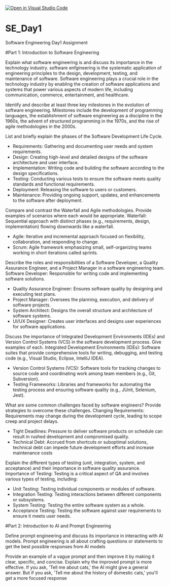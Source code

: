 [![Open in Visual Studio Code](https://classroom.github.com/assets/open-in-vscode-2e0aaae1b6195c2367325f4f02e2d04e9abb55f0b24a779b69b11b9e10269abc.svg)](https://classroom.github.com/online_ide?assignment_repo_id=15574775&assignment_repo_type=AssignmentRepo)
# SE_Day1
Software Engineering Day1 Assignment

#Part 1: Introduction to Software Engineering

Explain what software engineering is and discuss its importance in the technology industry.
software enfgineering is the systematic application of engineering principles to the design, development, testing, and maintenance of software. 
Software engineering plays a crucial role in the technology industry by enabling the creation of software applications and systems that power various aspects of modern life, including communication, commerce, entertainment, and healthcare.


Identify and describe at least three key milestones in the evolution of software engineering.
Milestones include the development of programming languages, the establishment of software engineering as a discipline in the 1960s,
 the advent of structured programming in the 1970s, and the rise of agile methodologies in the 2000s.


List and briefly explain the phases of the Software Development Life Cycle.
 - Requirements: Gathering and documenting user needs and system requirements.
  - Design: Creating high-level and detailed designs of the software architecture and user interface.
  - Implementation: Writing code and building the software according to the design specifications.
  - Testing: Conducting various tests to ensure the software meets quality standards and functional requirements.
  - Deployment: Releasing the software to users or customers.
  - Maintenance: Providing ongoing support, updates, and enhancements to the software after deployment.

Compare and contrast the Waterfall and Agile methodologies. Provide examples of scenarios where each would be appropriate.
Waterfall: Sequential approach with distinct phases (e.g., requirements, design, implementation) flowing downwards like a waterfall.
  - Agile: Iterative and incremental approach focused on flexibility, collaboration, and responding to change.
  - Scrum: Agile framework emphasizing small, self-organizing teams working in short iterations called sprints.

Describe the roles and responsibilities of a Software Developer, a Quality Assurance Engineer, and a Project Manager in a software engineering team.
Software Developer: Responsible for writing code and implementing software solutions.
  - Quality Assurance Engineer: Ensures software quality by designing and executing test plans.
  - Project Manager: Oversees the planning, execution, and delivery of software projects.
  - System Architect: Designs the overall structure and architecture of software systems.
  - UI/UX Designer: Creates user interfaces and designs user experiences for software applications.


Discuss the importance of Integrated Development Environments (IDEs) and Version Control Systems (VCS) in the software development process. Give examples of each.
 Integrated Development Environments (IDEs): Software suites that provide comprehensive tools for writing, debugging, and testing code (e.g., Visual Studio, Eclipse, IntelliJ IDEA).
  - Version Control Systems (VCS): Software tools for tracking changes to source code and coordinating work among team members (e.g., Git, Subversion).
  - Testing Frameworks: Libraries and frameworks for automating the testing process and ensuring software quality (e.g., JUnit, Selenium, Jest).

What are some common challenges faced by software engineers? Provide strategies to overcome these challenges.
 Changing Requirements: Requirements may change during the development cycle, leading to scope creep and project delays.
  - Tight Deadlines: Pressure to deliver software products on schedule can result in rushed development and compromised quality.
  - Technical Debt: Accrued from shortcuts or suboptimal solutions, technical debt can impede future development efforts and increase maintenance costs

Explain the different types of testing (unit, integration, system, and acceptance) and their importance in software quality assurance.
 Importance of Testing: Testing is a critical aspect of QA and involves various types of testing, including:
  - Unit Testing: Testing individual components or modules of software.
  - Integration Testing: Testing interactions between different components or subsystems.
  - System Testing: Testing the entire software system as a whole.
  - Acceptance Testing: Testing the software against user requirements to ensure it meets user needs.


#Part 2: Introduction to AI and Prompt Engineering


Define prompt engineering and discuss its importance in interacting with AI models.
Prompt engineering is all about crafting questions or statements to get the best possible responses from AI models

Provide an example of a vague prompt and then improve it by making it clear, specific, and concise. Explain why the improved prompt is more effective.
If you ask, 'Tell me about cats,' the AI might give a general answer. 
But if you ask, 'Tell me about the history of domestic cats,' you'll get a more focused response
